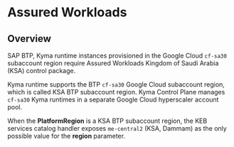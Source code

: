 # Assured Workloads

## Overview

SAP BTP, Kyma runtime instances provisioned in the Google Cloud `cf-sa30` subaccount region require Assured Workloads Kingdom of Saudi Arabia (KSA) control package.

Kyma runtime supports the BTP `cf-sa30` Google Cloud subaccount region, which is called KSA BTP subaccount region.
Kyma Control Plane manages `cf-sa30` Kyma runtimes in a separate Google Cloud hyperscaler account pool.

When the **PlatformRegion** is a KSA BTP subaccount region, the KEB services catalog handler exposes
`me-central2` (KSA, Dammam) as the only possible value for the **region** parameter.
